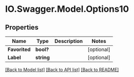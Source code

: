 # IO.Swagger.Model.Options10
## Properties

Name | Type | Description | Notes
------------ | ------------- | ------------- | -------------
**Favorited** | **bool?** |  | [optional] 
**Label** | **string** |  | [optional] 

[[Back to Model list]](../README.md#documentation-for-models) [[Back to API list]](../README.md#documentation-for-api-endpoints) [[Back to README]](../README.md)

